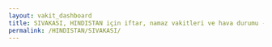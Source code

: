 ```yaml
---
layout: vakit_dashboard
title: SIVAKASI, HINDISTAN için iftar, namaz vakitleri ve hava durumu - ilçe/eyalet seç
permalink: /HINDISTAN/SIVAKASI/
---
```


<script type="text/javascript">
  var GLOBAL_COUNTRY = 'HINDISTAN';
  var GLOBAL_CITY = 'SIVAKASI';
  var GLOBAL_STATE = '';
  var lat = 72;
  var lon = 21;
</script>
